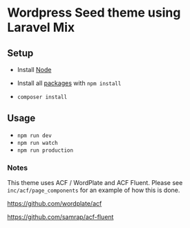# Wordpress Seed theme using Laravel Mix

## Setup

- Install [Node](https://nodejs.org/)
- Install all [packages](./package.json) with `npm install`

- ```composer install```

## Usage

- ```npm run dev```
- ```npm run watch```
- ```npm run production```

### Notes

This theme uses ACF / WordPlate and ACF Fluent. Please see ```inc/acf/page_components``` for an example of how this is done.

https://github.com/wordplate/acf

https://github.com/samrap/acf-fluent







